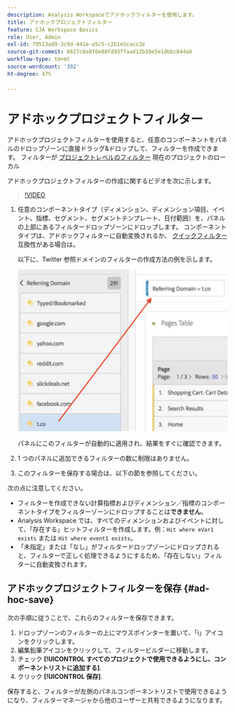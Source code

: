 ```yaml
---
description: Analysis Workspaceでアドホックフィルターを使用します。
title: アドホックプロジェクトフィルター
feature: CJA Workspace Basics
role: User, Admin
exl-id: 79513ad9-3c9d-441e-a5c5-c2b1e5cacc2e
source-git-commit: 6627c8e8f6e88fd93ffaad12b38e5e1dbbc844a8
workflow-type: tm+mt
source-wordcount: '302'
ht-degree: 47%

---
```


# アドホックプロジェクトフィルター

アドホックプロジェクトフィルターを使用すると、任意のコンポーネントをパネルのドロップゾーンに直接ドラッグ&amp;ドロップして、フィルターを作成できます。 フィルターが [プロジェクトレベルのフィルター](https://experienceleague.adobe.com/docs/analytics-platform/using/cja-components/cja-filters/quick-filters.html?lang=ja) 現在のプロジェクトのローカル

アドホックプロジェクトフィルターの作成に関するビデオを次に示します。

>[!VIDEO](https://video.tv.adobe.com/v/23978/?quality=12)


1. 任意のコンポーネントタイプ（ディメンション、ディメンション項目、イベント、指標、セグメント、セグメントテンプレート、日付範囲）を、パネルの上部にあるフィルタードロップゾーンにドロップします。 コンポーネントタイプは、アドホックフィルターに自動変換されるか、 [クイックフィルター](/help/components/filters/quick-filters.md) 互換性がある場合は。

   以下に、Twitter 参照ドメインのフィルターの作成方法の例を示します。

   ![](assets/ad-hoc1.png)

   パネルにこのフィルターが自動的に適用され、結果をすぐに確認できます。

1. 1 つのパネルに追加できるフィルターの数に制限はありません。
1. このフィルターを保存する場合は、以下の節を参照してください。

次の点に注意してください。

* フィルターを作成できない計算指標およびディメンション／指標のコンポーネントタイプをフィルターゾーンにドロップすることは&#x200B;**できません**。
* Analysis Workspace では、すべてのディメンションおよびイベントに対して、「存在する」ヒットフィルターを作成します。例：`Hit where eVar1 exists` または `Hit where event1 exists`。
* 「未指定」または「なし」がフィルタードロップゾーンにドロップされると、フィルターで正しく処理できるようにするため、「存在しない」フィルターに自動変換されます。

## アドホックプロジェクトフィルターを保存 {#ad-hoc-save}

次の手順に従うことで、これらのフィルターを保存できます。

1. ドロップゾーンのフィルターの上にマウスポインターを置いて、「i」アイコンをクリックします。
1. 編集鉛筆アイコンをクリックして、フィルタービルダーに移動します。
1. チェック **[!UICONTROL すべてのプロジェクトで使用できるようにし、コンポーネントリストに追加する]**.
1. クリック **[!UICONTROL 保存]**.

保存すると、フィルターが左側のパネルコンポーネントリストで使用できるようになり、フィルターマネージャから他のユーザーと共有できるようになります。

